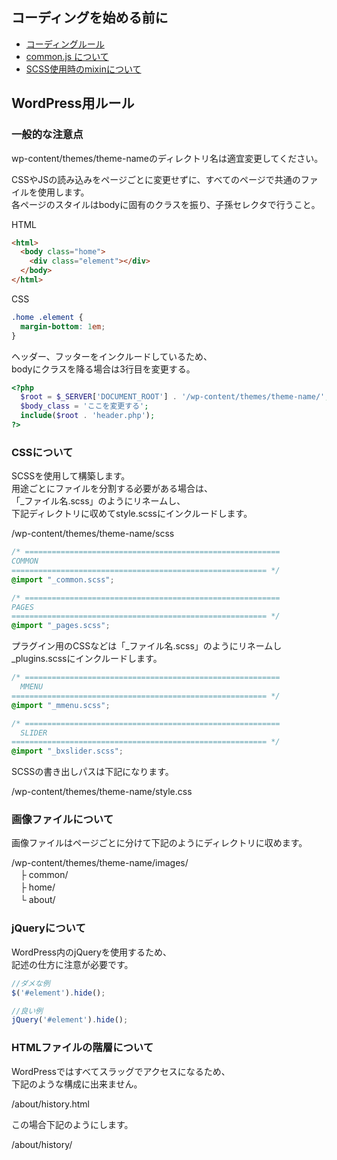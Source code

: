 ## コーディングを始める前に

* [コーディングルール](https://github.com/trymcom/html/wiki/%E3%82%B3%E3%83%BC%E3%83%87%E3%82%A3%E3%83%B3%E3%82%B0%E3%83%AB%E3%83%BC%E3%83%AB)
* [common.js について](https://github.com/trymcom/html/wiki/common.js%E3%81%AB%E3%81%A4%E3%81%84%E3%81%A6)  
* [SCSS使用時のmixinについて](https://github.com/trymcom/html/wiki/SCSS%E4%BD%BF%E7%94%A8%E6%99%82%E3%81%AEmixin%E3%81%AB%E3%81%A4%E3%81%84%E3%81%A6)

## WordPress用ルール

### 一般的な注意点

wp-content/themes/theme-nameのディレクトリ名は適宜変更してください。

CSSやJSの読み込みをページごとに変更せずに、すべてのページで共通のファイルを使用します。  
各ページのスタイルはbodyに固有のクラスを振り、子孫セレクタで行うこと。

HTML
```html
<html>
  <body class="home">
    <div class="element"></div>
  </body>
</html>
```

CSS
```css
.home .element {
  margin-bottom: 1em;
}
```

ヘッダー、フッターをインクルードしているため、  
bodyにクラスを降る場合は3行目を変更する。

```php
<?php
  $root = $_SERVER['DOCUMENT_ROOT'] . '/wp-content/themes/theme-name/';
  $body_class = 'ここを変更する';
  include($root . 'header.php');
?>
```

### CSSについて

SCSSを使用して構築します。  
用途ごとにファイルを分割する必要がある場合は、  
「\_ファイル名.scss」のようにリネームし、  
下記ディレクトリに収めてstyle.scssにインクルードします。

/wp-content/themes/theme-name/scss

```scss
/* =========================================================
COMMON
========================================================= */
@import "_common.scss";

/* =========================================================
PAGES
========================================================= */
@import "_pages.scss";
```

プラグイン用のCSSなどは「\_ファイル名.scss」のようにリネームし  
_plugins.scssにインクルードします。  

```scss
/* =========================================================
  MMENU
========================================================= */
@import "_mmenu.scss";

/* =========================================================
  SLIDER
========================================================= */
@import "_bxslider.scss";
```

SCSSの書き出しパスは下記になります。

/wp-content/themes/theme-name/style.css

### 画像ファイルについて

画像ファイルはページごとに分けて下記のようにディレクトリに収めます。

/wp-content/themes/theme-name/images/  
　├ common/  
　├ home/  
　└ about/

### jQueryについて

WordPress内のjQueryを使用するため、  
記述の仕方に注意が必要です。

```js
//ダメな例
$('#element').hide();

//良い例
jQuery('#element').hide();
```
### HTMLファイルの階層について

WordPressではすべてスラッグでアクセスになるため、  
下記のような構成に出来ません。  

/about/history.html

この場合下記のようにします。

/about/history/
